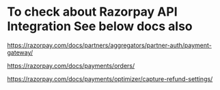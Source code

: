
# To check about Razorpay API Integration See below docs also 

https://razorpay.com/docs/partners/aggregators/partner-auth/payment-gateway/

https://razorpay.com/docs/payments/orders/

https://razorpay.com/docs/payments/optimizer/capture-refund-settings/
